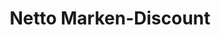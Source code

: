 ---
title: "Netto Marken-Discount"
url: /eltville-am-rhein/netto-marken-discount/
shop: Supermarkt
---